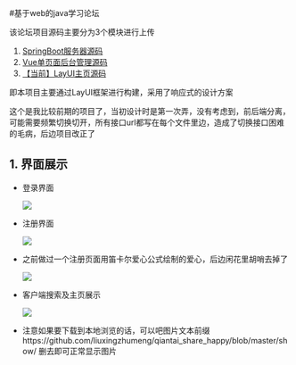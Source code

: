 #基于web的java学习论坛

该论坛项目源码主要分为3个模块进行上传

1. [SpringBoot服务器源码](https://github.com/liuxingzhumeng/share_happy)
2. [Vue单页面后台管理源码](https://github.com/liuxingzhumeng/vue_share_happy)
3. [【当前】LayUI主页源码](https://github.com/liuxingzhumeng/qiantai_share_happy)

即本项目主要通过LayUI框架进行构建，采用了响应式的设计方案

这个是我比较前期的项目了，当初设计时是第一次弄，没有考虑到，前后端分离，可能需要频繁切换切开，所有接口url都写在每个文件里边，造成了切换接口困难的毛病，后边项目改正了



## 1. 界面展示

- 登录界面

  ![](https://github.com/liuxingzhumeng/qiantai_share_happy/blob/master/show/1.png)

- 注册界面

  ![](https://github.com/liuxingzhumeng/qiantai_share_happy/blob/master/show/2.gif)

- 之前做过一个注册页面用笛卡尔爱心公式绘制的爱心，后边闲花里胡哨去掉了

  ![](https://github.com/liuxingzhumeng/qiantai_share_happy/blob/master/show/3.png)

- 客户端搜索及主页展示

  ![](https://github.com/liuxingzhumeng/qiantai_share_happy/blob/master/show/4.png)

- 注意如果要下载到本地浏览的话，可以吧图片文本前缀https://github.com/liuxingzhumeng/qiantai_share_happy/blob/master/show/ 删去即可正常显示图片
